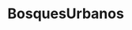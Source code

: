 # BosquesUrbanos
<!-- 
Descripción de este proyecto:
Se trabaja en un proyecto front donde se tiene la administración de todos los parques de Guadalajara, en el cual encontrarás funciones como:
# Visualización
# Búsqueda por ID
# Eliminación
# Actualización

Cómo iniciar:
Dirígete al archivo en la raíz con nombre .env
Debajo de APP_DEBUG=true agrega lo siguiente:

(Solo agrega lo que esté con #)

URL base:
#AMBU_API_BASE=https://azuritaa33.sg-host.com/api/web/v1 # Dirección de la API

Claves de API:
#AMBU_PUBLIC_KEY=AMBU-T-sb1mV21u9qhGkySo-50377249-5pLqkV # API key para acceso público
#AMBU_PRIVATE_KEY=AMBU-3yFzfnT0hYNq8pq0zZMIH8WXGidZwWco4M5adoRD55GjuqAZ-riAfldmDWfJAoPtj-T # API key privada para acceso a la base

En la carpeta "app" crearemos una carpeta llamada "Services".  
Dentro se generará un archivo .php en el cual crearemos la autenticación y cabecera para realizar nuestras peticiones.


Diseño
Se usa Tailwind CSS.

Cómo instalar Tailwind
Ejecuta este comando en la terminal, en la raíz del proyecto:

npm install tailwindcss @tailwindcss/vite


Configura el plugin de Vite
Debe verse así:

import { defineConfig } from 'vite'
import tailwindcss from '@tailwindcss/vite'

export default defineConfig({
  plugins: [
    tailwindcss(),
  ],
})


Importa Tailwind en el CSS
Coloca la siguiente línea de código:

@import "tailwindcss";


Inicializa Tailwind
En la terminal del proyecto, ejecuta:

npm run dev


Incluye los assets con Vite
Si tienes un Blade base, o en cada una de las vistas HTML, agrega esta línea:

@vite(['resources/css/app.css', 'resources/js/app.js'])
-->
